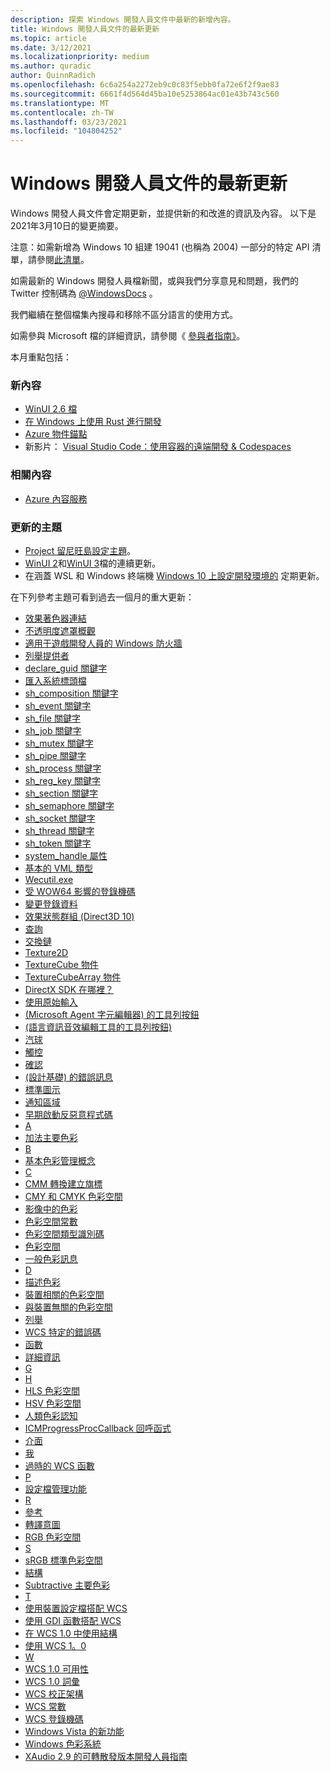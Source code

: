 ```yaml
---
description: 探索 Windows 開發人員文件中最新的新增內容。
title: Windows 開發人員文件的最新更新
ms.topic: article
ms.date: 3/12/2021
ms.localizationpriority: medium
ms.author: quradic
author: QuinnRadich
ms.openlocfilehash: 6c6a254a2272eb9c0c83f5ebb0fa72e6f2f9ae83
ms.sourcegitcommit: 6661f4d564d45ba10e5253864ac01e43b743c560
ms.translationtype: MT
ms.contentlocale: zh-TW
ms.lasthandoff: 03/23/2021
ms.locfileid: "104804252"
---
```

# <a name="latest-updates-to-the-windows-developer-docs"></a>Windows 開發人員文件的最新更新

Windows 開發人員文件會定期更新，並提供新的和改進的資訊及內容。 以下是2021年3月10日的變更摘要。

注意：如需新增為 Windows 10 組建 19041 (也稱為 2004) 一部分的特定 API 清單，請參閱[此清單](/windows/uwp/whats-new/windows-10-build-19041-api-diff)。

如需最新的 Windows 開發人員檔新聞，或與我們分享意見和問題，我們的 Twitter 控制碼為 [@WindowsDocs](https://twitter.com/windowsdocs) 。

我們繼續在整個檔集內搜尋和移除不區分語言的使用方式。

如需參與 Microsoft 檔的詳細資訊，請參閱《 [參與者指南》](/contribute/)。

本月重點包括：

### <a name="new-content"></a>新內容

* [WinUI 2.6 檔](../winui/winui2/index.md)
* [在 Windows 上使用 Rust 進行開發](../../dev-environment/rust/index.yml)
* [Azure 物件錨點](https://techcommunity.microsoft.com/t5/mixed-reality-blog/azure-object-anchors-is-now-in-private-preview/ba-p/1696157)
* 新影片： [Visual Studio Code：使用容器的遠端開發 & Codespaces](https://www.youtube.com/watch?v=ruIoLtqIdNc)

### <a name="related-content"></a>相關內容 

* [Azure 內容服務](https://azure.microsoft.com/services/communication-services/)

### <a name="updated-topics"></a>更新的主題

* [Project 留尼旺島設定主題](../project-reunion/index.md)。
* [WinUI 2](../winui/winui2/index.md)和[WinUI 3](../winui/winui3/index.md)檔的連續更新。
* 在涵蓋 WSL 和 Windows 終端機 [Windows 10 上設定開發環境的](../../dev-environment/overview.md) 定期更新。


在下列參考主題可看到過去一個月的重大更新：

<ul>
<li><a href="/windows/desktop/Direct2D/effect-shader-linking">效果著色器連結</a></li>
<li><a href="/windows/desktop/Direct2D/opacity-masks-overview">不透明度遮罩概觀</a></li>
<li><a href="/windows/desktop/DxTechArts/games-and-firewalls">適用于遊戲開發人員的 Windows 防火牆</a></li>
<li><a href="/windows/desktop/ETW/enumerating-providers">列舉提供者</a></li>
<li><a href="/windows/desktop/Midl/declare-guid">declare_guid 關鍵字</a></li>
<li><a href="/windows/desktop/Midl/importing-system-header-files">匯入系統標頭檔</a></li>
<li><a href="/windows/desktop/Midl/sh-composition">sh_composition 關鍵字</a></li>
<li><a href="/windows/desktop/Midl/sh-event">sh_event 關鍵字</a></li>
<li><a href="/windows/desktop/Midl/sh-file">sh_file 關鍵字</a></li>
<li><a href="/windows/desktop/Midl/sh-job">sh_job 關鍵字</a></li>
<li><a href="/windows/desktop/Midl/sh-mutex">sh_mutex 關鍵字</a></li>
<li><a href="/windows/desktop/Midl/sh-pipe">sh_pipe 關鍵字</a></li>
<li><a href="/windows/desktop/Midl/sh-process">sh_process 關鍵字</a></li>
<li><a href="/windows/desktop/Midl/sh-reg-key">sh_reg_key 關鍵字</a></li>
<li><a href="/windows/desktop/Midl/sh-section">sh_section 關鍵字</a></li>
<li><a href="/windows/desktop/Midl/sh-semaphore">sh_semaphore 關鍵字</a></li>
<li><a href="/windows/desktop/Midl/sh-socket">sh_socket 關鍵字</a></li>
<li><a href="/windows/desktop/Midl/sh-thread">sh_thread 關鍵字</a></li>
<li><a href="/windows/desktop/Midl/sh-token">sh_token 關鍵字</a></li>
<li><a href="/windows/desktop/Midl/system-handle">system_handle 屬性</a></li>
<li><a href="/windows/desktop/VML/basic-vml-types">基本的 VML 類型</a></li>
<li><a href="/windows/desktop/WEC/wecutil">Wecutil.exe</a></li>
<li><a href="/windows/desktop/WinProg64/shared-registry-keys">受 WOW64 影響的登錄機碼</a></li>
<li><a href="/windows/desktop/WmiSdk/changing-registry-data">變更登錄資料</a></li>
<li><a href="/windows/desktop/direct3d10/d3d10-effect-states">效果狀態群組 (Direct3D 10) </a></li>
<li><a href="/windows/desktop/direct3d12/queries">查詢</a></li>
<li><a href="/windows/desktop/direct3d12/swap-chains">交換鏈</a></li>
<li><a href="/windows/desktop/direct3dhlsl/sm5-object-texture2d">Texture2D</a></li>
<li><a href="/windows/desktop/direct3dhlsl/texturecube">TextureCube 物件</a></li>
<li><a href="/windows/desktop/direct3dhlsl/texturecubearray">TextureCubeArray 物件</a></li>
<li><a href="/windows/desktop/directx-sdk--august-2009-">DirectX SDK 在哪裡？</a></li>
<li><a href="/windows/desktop/inputdev/using-raw-input">使用原始輸入</a></li>
<li><a href="/windows/desktop/lwef/toolbar-buttons-"> (Microsoft Agent 字元編輯器) 的工具列按鈕 </a></li>
<li><a href="/windows/desktop/lwef/toolbar-buttons"> (語言資訊音效編輯工具的工具列按鈕) </a></li>
<li><a href="/windows/desktop/uxguide/ctrl-balloons">汽球</a></li>
<li><a href="/windows/desktop/uxguide/inter-touch">觸控</a></li>
<li><a href="/windows/desktop/uxguide/mess-confirm">確認</a></li>
<li><a href="/windows/desktop/uxguide/mess-error"> (設計基礎) 的錯誤訊息 </a></li>
<li><a href="/windows/desktop/uxguide/vis-std-icons">標準圖示</a></li>
<li><a href="/windows/desktop/uxguide/winenv-notification">通知區域</a></li>
<li><a href="/windows/desktop/w8cookbook/secured-boot">早期啟動反惡意程式碼</a></li>
<li><a href="/windows/desktop/wcs/a">A</a></li>
<li><a href="/windows/desktop/wcs/additive-primary-colors">加法主要色彩</a></li>
<li><a href="/windows/desktop/wcs/b">B</a></li>
<li><a href="/windows/desktop/wcs/basic-color-management-concepts">基本色彩管理概念</a></li>
<li><a href="/windows/desktop/wcs/c">C</a></li>
<li><a href="/windows/desktop/wcs/cmm-transform-creation-flags">CMM 轉換建立旗標</a></li>
<li><a href="/windows/desktop/wcs/cmy-and-cmyk-color-spaces">CMY 和 CMYK 色彩空間</a></li>
<li><a href="/windows/desktop/wcs/color-in-imaging">影像中的色彩</a></li>
<li><a href="/windows/desktop/wcs/color-space-constants">色彩空間常數</a></li>
<li><a href="/windows/desktop/wcs/color-space-type-identifiers">色彩空間類型識別碼</a></li>
<li><a href="/windows/desktop/wcs/color-spaces">色彩空間</a></li>
<li><a href="/windows/desktop/wcs/common-color-messages">一般色彩訊息</a></li>
<li><a href="/windows/desktop/wcs/d">D</a></li>
<li><a href="/windows/desktop/wcs/describing-color">描述色彩</a></li>
<li><a href="/windows/desktop/wcs/device-dependent-color-spaces">裝置相關的色彩空間</a></li>
<li><a href="/windows/desktop/wcs/device-independent-color-spaces">與裝置無關的色彩空間</a></li>
<li><a href="/windows/desktop/wcs/enumerations">列舉</a></li>
<li><a href="/windows/desktop/wcs/error-codes-specific-to-wcs">WCS 特定的錯誤碼</a></li>
<li><a href="/windows/desktop/wcs/functions">函數</a></li>
<li><a href="/windows/desktop/wcs/further-information">詳細資訊</a></li>
<li><a href="/windows/desktop/wcs/g">G</a></li>
<li><a href="/windows/desktop/wcs/h">H</a></li>
<li><a href="/windows/desktop/wcs/hls-color-spaces">HLS 色彩空間</a></li>
<li><a href="/windows/desktop/wcs/hsv-color-spaces">HSV 色彩空間</a></li>
<li><a href="/windows/desktop/wcs/human-color-perception">人類色彩認知</a></li>
<li><a href="/windows/desktop/wcs/icmprogressproccallback">ICMProgressProcCallback 回呼函式</a></li>
<li><a href="/windows/desktop/wcs/interfaces">介面</a></li>
<li><a href="/windows/desktop/wcs/l">我</a></li>
<li><a href="/windows/desktop/wcs/obsolete-wcs-functions">過時的 WCS 函數</a></li>
<li><a href="/windows/desktop/wcs/p">P</a></li>
<li><a href="/windows/desktop/wcs/profile-management-functions">設定檔管理功能</a></li>
<li><a href="/windows/desktop/wcs/r">R</a></li>
<li><a href="/windows/desktop/wcs/reference">參考</a></li>
<li><a href="/windows/desktop/wcs/rendering-intents">轉譯意圖</a></li>
<li><a href="/windows/desktop/wcs/rgb-color-spaces">RGB 色彩空間</a></li>
<li><a href="/windows/desktop/wcs/s">S</a></li>
<li><a href="/windows/desktop/wcs/srgb--a-standard-color-space">sRGB 標準色彩空間</a></li>
<li><a href="/windows/desktop/wcs/structures">結構</a></li>
<li><a href="/windows/desktop/wcs/subtractive-primary-colors">Subtractive 主要色彩</a></li>
<li><a href="/windows/desktop/wcs/t">T</a></li>
<li><a href="/windows/desktop/wcs/using-device-profiles-with-wcs">使用裝置設定檔搭配 WCS</a></li>
<li><a href="/windows/desktop/wcs/using-gdi-functions-with-wcs">使用 GDI 函數搭配 WCS</a></li>
<li><a href="/windows/desktop/wcs/using-structures-in-wcs-1-0">在 WCS 1.0 中使用結構</a></li>
<li><a href="/windows/desktop/wcs/using-wcs-1-0">使用 WCS 1。0</a></li>
<li><a href="/windows/desktop/wcs/w">W</a></li>
<li><a href="/windows/desktop/wcs/wcs-1-0-availability">WCS 1.0 可用性</a></li>
<li><a href="/windows/desktop/wcs/wcs-1-0-glossary">WCS 1.0 詞彙</a></li>
<li><a href="/windows/desktop/wcs/wcs-calibration-schema">WCS 校正架構</a></li>
<li><a href="/windows/desktop/wcs/wcs-constants">WCS 常數</a></li>
<li><a href="/windows/desktop/wcs/wcs-registry-keys">WCS 登錄機碼</a></li>
<li><a href="/windows/desktop/wcs/what-s-new-in-windows-vista">Windows Vista 的新功能</a></li>
<li><a href="/windows/desktop/wcs/windows-color-system">Windows 色彩系統</a></li>
<li><a href="/windows/desktop/xaudio2/xaudio2-redistributable">XAudio 2.9 的可轉散發版本開發人員指南</a></li>
</ul>